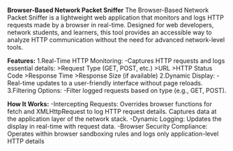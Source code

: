 **Browser-Based Network Packet Sniffer**
The Browser-Based Network Packet Sniffer is a lightweight web application that monitors and logs HTTP requests made by a browser in real-time. Designed for web developers, network students, and learners, this tool provides an accessible way to analyze HTTP communication without the need for advanced network-level tools.

**Features:**
1.Real-Time HTTP Monitoring:
  -Captures HTTP requests and logs essential details:
      >Request Type (GET, POST, etc.)
      >URL
      >HTTP Status Code
      >Response Time
      >Response Size (if available)
2.Dynamic Display:
     -Real-time updates to a user-friendly interface without page reloads.
3.Filtering Options:
     -Filter logged requests based on type (e.g., GET, POST).

**How It Works:**
-Intercepting Requests:
  Overrides browser functions for fetch and XMLHttpRequest to log HTTP request details.
  Captures data at the application layer of the network stack.
-Dynamic Logging:
  Updates the display in real-time with request data.
-Browser Security Compliance:
  Operates within browser sandboxing rules and logs only application-level HTTP details
